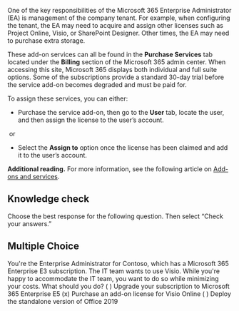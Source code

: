 One of the key responsibilities of the Microsoft 365 Enterprise Administrator (EA) is management of the company tenant. For example, when configuring the tenant, the EA may need to acquire and assign other licenses such as Project Online, Visio, or SharePoint Designer. Other times, the EA may need to purchase extra storage.

These add-on services can all be found in the **Purchase Services** tab located under the **Billing** section of the Microsoft 365 admin center. When accessing this site, Microsoft 365 displays both individual and full suite options. Some of the subscriptions provide a standard 30-day trial before the service add-on becomes degraded and must be paid for.

To assign these services, you can either:

 -  Purchase the service add-on, then go to the **User** tab, locate the user, and then assign the license to the user’s account.

‎ or

 -  Select the **Assign to** option once the license has been claimed and add it to the user’s account.

**Additional reading.** For more information, see the following article on [Add-ons and services](/dynamics365/customer-engagement/admin/add-office-365-online-services?azure-portal=true).

## Knowledge check

Choose the best response for the following question. Then select “Check your answers.”

## Multiple Choice
You're the Enterprise Administrator for Contoso, which has a Microsoft 365 Enterprise E3 subscription. The IT team wants to use Visio. While you're happy to accommodate the IT team, you want to do so while minimizing your costs. What should you do?
( ) Upgrade your subscription to Microsoft 365 Enterprise E5
(x) Purchase an add-on license for Visio Online
( ) Deploy the standalone version of Office 2019

